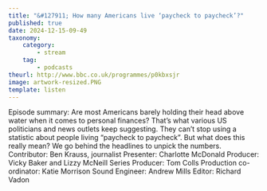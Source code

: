 ```yaml
---
title: "&#127911; How many Americans live ‘paycheck to paycheck’?"
published: true
date: 2024-12-15-09-49
taxonomy:
    category:
        - stream
    tag:
        - podcasts
theurl: http://www.bbc.co.uk/programmes/p0kbxsjr
image: artwork-resized.PNG
template: listen
---
```


Episode summary: Are most Americans barely holding their head above water when it comes to personal finances? That&rsquo;s what various US politicians and news outlets keep suggesting. They can&rsquo;t stop using a statistic about people living &ldquo;paycheck to paycheck&rdquo;. But what does this really mean? We go behind the headlines to unpick the numbers. Contributor: Ben Krauss, journalist Presenter: Charlotte McDonald Producer: Vicky Baker and Lizzy McNeill Series Producer: Tom Colls Production co-ordinator: Katie Morrison Sound Engineer: Andrew Mills Editor: Richard Vadon

